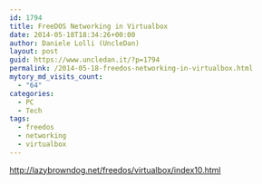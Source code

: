 ```yaml
---
id: 1794
title: FreeDOS Networking in Virtualbox
date: 2014-05-18T18:34:26+00:00
author: Daniele Lolli (UncleDan)
layout: post
guid: https://www.uncledan.it/?p=1794
permalink: /2014-05-18-freedos-networking-in-virtualbox.html
mytory_md_visits_count:
  - "64"
categories:
  - PC
  - Tech
tags:
  - freedos
  - networking
  - virtualbox
---
```

http://lazybrowndog.net/freedos/virtualbox/index10.html